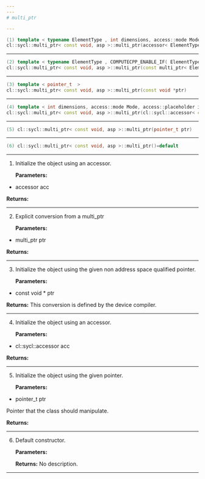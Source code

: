 ```yaml
---
---
# multi_ptr

---
```


```cpp
(1) template < typename ElementType , int dimensions, access::mode Mode, access::placeholder isPlaceholder, COMPUTECPP_ENABLE_IF( ElementType,(detail::address_space_trait< ElementType, asp >::hasTarget))  >
cl::sycl::multi_ptr< const void, asp >::multi_ptr(accessor< ElementType, dimensions, Mode, detail::address_space_trait< ElementType, asp >::target, isPlaceholder > acc)
```

---

```cpp
(2) template < typename ElementType , COMPUTECPP_ENABLE_IF( ElementType,(!std::is_same< ElementType, const void >::value))  >
cl::sycl::multi_ptr< const void, asp >::multi_ptr(const multi_ptr< ElementType, asp > &ptr)
```

---

```cpp
(3) template < pointer_t  >
cl::sycl::multi_ptr< const void, asp >::multi_ptr(const void *ptr)
```

---

```cpp
(4) template < int dimensions, access::mode Mode, access::placeholder isPlaceholder, COMPUTECPP_ENABLE_IF(const void,(detail::address_space_trait< const void, asp >::hasTarget))  >
cl::sycl::multi_ptr< const void, asp >::multi_ptr(cl::sycl::accessor< const void, dimensions, Mode, detail::address_space_trait< const void, asp >::target, isPlaceholder > acc)
```

---

```cpp
(5) cl::sycl::multi_ptr< const void, asp >::multi_ptr(pointer_t ptr)
```

---

```cpp
(6) cl::sycl::multi_ptr< const void, asp >::multi_ptr()=default
```

---

1. Initialize the object using an accessor. 

   **Parameters:**

  * accessor acc

   

   **Returns:** 

---

2. Explicit conversion from a multi_ptr<ElementType> 

   **Parameters:**

  * multi_ptr ptr

   

   **Returns:** 

---

3. Initialize the object using the given non address space qualified pointer. 

   **Parameters:**

  * const void * ptr

   

   **Returns:** This conversion is defined by the device compiler.

---

4. Initialize the object using an accessor. 

   **Parameters:**

  * cl::sycl::accessor acc

   

   **Returns:** 

---

5. Initialize the object using the given pointer. 

   **Parameters:**

  * pointer_t ptr

   Pointer that the class should manipulate. 

   **Returns:** 

---

6. Default constructor. 

   **Parameters:**

   **Returns:** No description.

---

